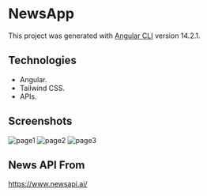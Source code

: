 # NewsApp

This project was generated with [Angular CLI](https://github.com/angular/angular-cli) version 14.2.1.
## Technologies
- Angular.
- Tailwind CSS.
- APIs.

## Screenshots
![page1](https://drive.google.com/uc?id=1QLNuIfvBvDpCRbaE0ksj_KvNYhs_wv4S)
![page2](https://drive.google.com/uc?id=1wCiYGPLWLVL94t-Hj68l-lAN6ggP57oG)
![page3](https://drive.google.com/uc?id=1ZU12H3mSJ3WgRzNdEF7R27-U64Z5BifZ)


## News API From
https://www.newsapi.ai/

